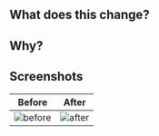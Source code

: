 ## What does this change?

## Why?

## Screenshots

| Before      | After      |
| ----------- | ---------- |
| ![before][] | ![after][] |

[before]: https://example.com/before.png
[after]: https://example.com/after.png

<!--
You can add extra rows by repeating the last row in the table and then using new unique labels. E.g.

| ![before2][] | ![after2][] |

You can then reference the labels and map them to corresponding links.

[before2]: https://example.com/before2.png
[after2]: https://example.com/after2.png
-->

<!--
## Running Chromatic

In order to run Chromatic as part of the CI checks, you will need to add the `run_chromatic` label to your PR. Once the label is added Chromatic will run on every push.

Please only add this once you are ready to check for visual regressions, our intention here is to reduce the amount of time Chromatic is run without being looked at.
-->

<!--
## Unexplained Chromatic diffs

We use Chromatic for visual regression testing on our Storybook stories. It's
generally pretty good, but it sometimes gives 'false positives' -- it seems to
detect a change in a component which hasn't changed, or which hasn't been
affected by the code in your PR.

If you've looked at the Chromatic diffs and can't see any connection to your
code, please reach out to a member of the Web Experiences team, who will be able
to advise. It would also be helpful to add the false positive to our
[ongoing log of false positives](https://docs.google.com/spreadsheets/d/1FvItNTMFXIpI4rCrZ4mQ0CRouT06sSVro168f6oKPm4/edit?usp=drive_open&ouid=117150399571694275917#gid=0).
-->
